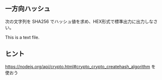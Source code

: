 ## 一方向ハッシュ
次の文字列を SHA256 でハッシュ値を求め、HEX形式で標準出力に出力しなさい。

This is a text file.

## ヒント
https://nodejs.org/api/crypto.html#crypto_crypto_createhash_algorithm
を使おう
